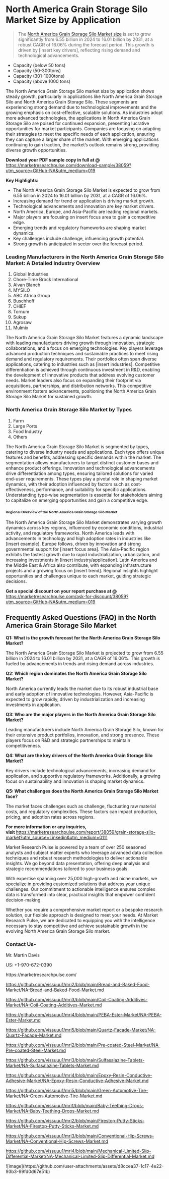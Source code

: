 <h1>North America Grain Storage Silo Market&nbsp;Size by Application</h1><blockquote><p>The <a href="https://marketresearchpulse.com/download-sample/38059?utm_source=GitHub-NA&amp;utm_medium=019">North America Grain Storage Silo Market size</a> is set to grow significantly from 6.55 billion in 2024 to 16.01 billion by 2031, at a robust CAGR of 16.06% during the forecast period. This growth is driven by [insert key drivers], reflecting rising demand and technological advancements.</p></blockquote><ul><li>Capacity (below 50 tons) <li> Capacity (50-300tons) <li> Capacity (301-1000tons) <li> Capacity (above 1000 tons)</li></ul><p>The North America Grain Storage Silo market size by application shows steady growth, particularly in applications like North America Grain Storage Silo and North America Grain Storage Silo. These segments are experiencing strong demand due to technological improvements and the growing emphasis on cost-effective, scalable solutions. As industries adopt more advanced technologies, the applications in North America Grain Storage Silo are poised for continued expansion, presenting lucrative opportunities for market participants. Companies are focusing on adapting their strategies to meet the specific needs of each application, ensuring they can capture a larger share of the market. With emerging applications continuing to gain traction, the market’s outlook remains strong, providing diverse growth opportunities.</p><p><strong>Download your PDF sample copy in full at @ </strong><a href="https://marketresearchpulse.com/download-sample/38059?utm_source=GitHub-NA&amp;utm_medium=019">https://marketresearchpulse.com/download-sample/38059?utm_source=GitHub-NA&amp;utm_medium=019</a></p><p><strong>Key Highlights: </strong></p><ul><li>The North America Grain Storage Silo Market is expected to grow from 6.55 billion in 2024 to 16.01 billion by 2031, at a CAGR of 16.06%.</li><li>Increasing demand for trend or application is driving market growth.</li><li>Technological advancements and innovation are key market drivers.</li><li>North America, Europe, and Asia-Pacific are leading regional markets.</li><li>Major players are focusing on insert focus area to gain a competitive edge.</li><li>Emerging trends and regulatory frameworks are shaping market dynamics.</li><li>Key challenges include challenge, influencing growth potential.</li><li>Strong growth is anticipated in sector over the forecast period.</li></ul><h3>Leading Manufacturers in the North America Grain Storage Silo Market: A Detailed Industry Overview</h3><ol><li>Global Industries</li><li>Chore-Time Brock International</li><li>Alvan Blanch</li><li>MYSILO</li><li>ABC Africa Group</li><li>Buschhoff</li><li>CHIEF</li><li>Tornum</li><li>Sukup</li><li>Agrosaw</li><li>Mulmix</li></ol><div class="flex max-w-full flex-col flex-grow"><div class="min-h-8 text-message flex w-full flex-col items-end gap-2 whitespace-normal break-words [.text-message+&amp;]:mt-5" dir="auto" data-message-author-role="assistant" data-message-id="fd8432e4-4910-450d-b182-61b7bfb0a01f" data-message-model-slug="gpt-4o"><div class="flex w-full flex-col gap-1 empty:hidden first:pt-[3px]"><div class="markdown prose w-full break-words dark:prose-invert light"><p>The North America Grain Storage Silo Market features a dynamic landscape with leading manufacturers driving growth through innovation, strategic collaborations, and a focus on emerging technologies. Key players leverage advanced production techniques and sustainable practices to meet rising demand and regulatory requirements. Their portfolios often span diverse applications, catering to industries such as [insert industries]. Competitive differentiation is achieved through continuous investment in R&amp;D, enabling the development of innovative products that address evolving customer needs. Market leaders also focus on expanding their footprint via acquisitions, partnerships, and distribution networks. This competitive environment fosters advancements, positioning the North America Grain Storage Silo Market for sustained growth.</p></div></div></div></div><h3>North America Grain Storage Silo Market by Types</h3><ol><li>Farm <li> Large Ports <li> Food Industry <li> Others</li></ol><div class="flex max-w-full flex-col flex-grow"><div class="min-h-8 text-message flex w-full flex-col items-end gap-2 whitespace-normal break-words [.text-message+&amp;]:mt-5" dir="auto" data-message-author-role="assistant" data-message-id="084470be-0bb7-4664-bddf-5156b4f41249" data-message-model-slug="gpt-4o-mini"><div class="flex w-full flex-col gap-1 empty:hidden first:pt-[3px]"><div class="markdown prose w-full break-words dark:prose-invert light"><p>The North America Grain Storage Silo Market is segmented by types, catering to diverse industry needs and applications. Each type offers unique features and benefits, addressing specific demands within the market. The segmentation allows manufacturers to target distinct customer bases and enhance product offerings. Innovation and technological advancements drive differentiation among types, ensuring tailored solutions for varied end-user requirements. These types play a pivotal role in shaping market dynamics, with their adoption influenced by factors such as cost-effectiveness, performance, and suitability for specific applications. Understanding type-wise segmentation is essential for stakeholders aiming to capitalize on emerging opportunities and gain a competitive edge.</p></div></div></div></div><h3><span style="font-size: 11px;">Regional Overview of the North America Grain Storage Silo Market</span></h3><div class="flex max-w-full flex-col flex-grow"><div class="min-h-8 text-message flex w-full flex-col items-end gap-2 whitespace-normal break-words [.text-message+&amp;]:mt-5" dir="auto" data-message-author-role="assistant" data-message-id="e9038762-ce64-4e30-91c9-9bd413514231" data-message-model-slug="gpt-4o-mini"><div class="flex w-full flex-col gap-1 empty:hidden first:pt-[3px]"><div class="markdown prose w-full break-words dark:prose-invert light"><p>The North America Grain Storage Silo Market demonstrates varying growth dynamics across key regions, influenced by economic conditions, industrial activity, and regulatory frameworks. North America leads with advancements in technology and high adoption rates in industries like [insert example]. Europe follows, driven by innovation and strong governmental support for [insert focus area]. The Asia-Pacific region exhibits the fastest growth due to rapid industrialization, urbanization, and increasing investments in [insert industry/application]. Latin America and the Middle East &amp; Africa also contribute, with expanding infrastructure projects and a growing focus on [insert trend]. Regional insights highlight opportunities and challenges unique to each market, guiding strategic decisions.</p></div></div></div></div><p><strong>Get a special discount on your report purchase at @ </strong><a href="https://marketresearchpulse.com/ask-for-discount/38059?utm_source=GitHub-NA&amp;utm_medium=019">https://marketresearchpulse.com/ask-for-discount/38059?utm_source=GitHub-NA&amp;utm_medium=019</a></p><h2>Frequently Asked Questions (FAQ) in the North America Grain Storage Silo Market</h2><p><strong>Q1: What is the growth forecast for the North America Grain Storage Silo Market?</strong></p><p>The North America Grain Storage Silo Market is projected to grow from 6.55 billion in 2024 to 16.01 billion by 2031, at a CAGR of 16.06%. This growth is fueled by advancements in trends and rising demand across industries.</p><p><strong>Q2: Which region dominates the North America Grain Storage Silo Market?</strong></p><p>North America currently leads the market due to its robust industrial base and early adoption of innovative technologies. However, Asia-Pacific is expected to grow rapidly, driven by industrialization and increasing investments in application.</p><p><strong>Q3: Who are the major players in the North America Grain Storage Silo Market?</strong></p><p>Leading manufacturers include North America Grain Storage Silo, known for their extensive product portfolios, innovation, and strong presence. These players focus on R&amp;D and strategic partnerships to maintain competitiveness.</p><p><strong>Q4: What are the key drivers of the North America Grain Storage Silo Market?</strong></p><p>Key drivers include technological advancements, increasing demand for application, and supportive regulatory frameworks. Additionally, a growing focus on sustainability and innovation is shaping market dynamics.</p><p><strong>Q5: What challenges does the North America Grain Storage Silo Market face?</strong></p><p>The market faces challenges such as challenge, fluctuating raw material costs, and regulatory complexities. These factors can impact production, pricing, and adoption rates across regions.</p><p><strong>For more information or any inquiries, visit&nbsp;</strong><a href="https://marketresearchpulse.com/report/38059/grain-storage-silo-market?utm_source=Linkedin&utm_medium=0111">https://marketresearchpulse.com/report/38059/grain-storage-silo-market?utm_source=Linkedin&utm_medium=0111</a></p><p>Market Research Pulse is powered by a team of over 250 seasoned analysts and subject matter experts who leverage advanced data collection techniques and robust research methodologies to deliver actionable insights. We go beyond data presentation, offering deep analysis and strategic recommendations tailored to your business goals.</p><p>With expertise spanning over 25,000 high-growth and niche markets, we specialize in providing customized solutions that address your unique challenges. Our commitment to actionable intelligence ensures complex data is transformed into clear, practical insights that empower confident decision-making.</p><p>Whether you require a comprehensive market report or a bespoke research solution, our flexible approach is designed to meet your needs. At Market Research Pulse, we are dedicated to equipping you with the intelligence necessary to stay competitive and achieve sustainable growth in the evolving North America Grain Storage Silo market.</p><h3><strong>Contact Us-</strong></h3><p>Mr. Martin Davis</p><p>US: +1-970-672-0390</p><p>https://marketresearchpulse.com/</p><p><a href="https://github.com/vissuuu1/mri2/blob/main/Bread-and-Baked-Food-Market/NA-Bread-and-Baked-Food-Market.md">https://github.com/vissuuu1/mri2/blob/main/Bread-and-Baked-Food-Market/NA-Bread-and-Baked-Food-Market.md</a></p><p><a href="https://github.com/vissuuu1/mri3/blob/main/Coil-Coating-Additives-Market/NA-Coil-Coating-Additives-Market.md">https://github.com/vissuuu1/mri3/blob/main/Coil-Coating-Additives-Market/NA-Coil-Coating-Additives-Market.md</a></p><p><a href="https://github.com/vissuuu1/mri4/blob/main/PEBA-Ester-Market/NA-PEBA-Ester-Market.md">https://github.com/vissuuu1/mri4/blob/main/PEBA-Ester-Market/NA-PEBA-Ester-Market.md</a></p><p><a href="https://github.com/vissuuu1/mri5/blob/main/Quartz-Facade-Market/NA-Quartz-Facade-Market.md">https://github.com/vissuuu1/mri5/blob/main/Quartz-Facade-Market/NA-Quartz-Facade-Market.md</a></p><p><a href="https://github.com/vissuuu1/mri2/blob/main/Pre-coated-Steel-Market/NA-Pre-coated-Steel-Market.md">https://github.com/vissuuu1/mri2/blob/main/Pre-coated-Steel-Market/NA-Pre-coated-Steel-Market.md</a></p><p><a href="https://github.com/vissuuu1/mri3/blob/main/Sulfasalazine-Tablets-Market/NA-Sulfasalazine-Tablets-Market.md">https://github.com/vissuuu1/mri3/blob/main/Sulfasalazine-Tablets-Market/NA-Sulfasalazine-Tablets-Market.md</a></p><p><a href="https://github.com/vissuuu1/mri4/blob/main/Epoxy-Resin-Conductive-Adhesive-Market/NA-Epoxy-Resin-Conductive-Adhesive-Market.md">https://github.com/vissuuu1/mri4/blob/main/Epoxy-Resin-Conductive-Adhesive-Market/NA-Epoxy-Resin-Conductive-Adhesive-Market.md</a></p><p><a href="https://github.com/vissuuu1/mri5/blob/main/Green-Automotive-Tire-Market/NA-Green-Automotive-Tire-Market.md">https://github.com/vissuuu1/mri5/blob/main/Green-Automotive-Tire-Market/NA-Green-Automotive-Tire-Market.md</a></p><p><a href="https://github.com/vissuuu1/mri1/blob/main/Baby-Teething-Drops-Market/NA-Baby-Teething-Drops-Market.md">https://github.com/vissuuu1/mri1/blob/main/Baby-Teething-Drops-Market/NA-Baby-Teething-Drops-Market.md</a></p><p><a href="https://github.com/vissuuu1/mri2/blob/main/Firestop-Putty-Sticks-Market/NA-Firestop-Putty-Sticks-Market.md">https://github.com/vissuuu1/mri2/blob/main/Firestop-Putty-Sticks-Market/NA-Firestop-Putty-Sticks-Market.md</a></p><p><a href="https://github.com/vissuuu1/mri3/blob/main/Conventional-Hip-Screws-Market/NA-Conventional-Hip-Screws-Market.md">https://github.com/vissuuu1/mri3/blob/main/Conventional-Hip-Screws-Market/NA-Conventional-Hip-Screws-Market.md</a></p><p><a href="https://github.com/vissuuu1/mri4/blob/main/Mechanical-Limited-Slip-Differential-Market/NA-Mechanical-Limited-Slip-Differential-Market.md">https://github.com/vissuuu1/mri4/blob/main/Mechanical-Limited-Slip-Differential-Market/NA-Mechanical-Limited-Slip-Differential-Market.md</a></p>
![image](https://github.com/user-attachments/assets/d8ccea37-1c17-4e22-93b3-99fd0d67e51b)

